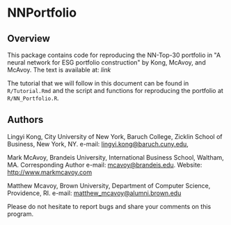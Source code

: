 # NNPortfolio

## Overview

This package contains code for reproducing the NN-Top-30 portfolio in "A neural network for ESG portfolio construction" by Kong, McAvoy, and McAvoy. The text is available at: *link* 

The tutorial that we will follow in this document can be found in `R/Tutorial.Rmd` and the script and functions for reproducing the portfolio at `R/NN_Portfolio.R`.

## Authors

Lingyi Kong, City University of New York, Baruch College, Zicklin School of Business, New York, NY.
e-mail: lingyi.kong@baruch.cuny.edu,

Mark McAvoy, Brandeis University, International Business School, Waltham, MA.
Corresponding Author
e-mail: mcavoy@brandeis.edu. 
Website: http://www.markmcavoy.com

Matthew Mcavoy, Brown University, Department of Computer Science, Providence, RI.
e-mail: matthew_mcavoy@alumni.brown.edu

Please do not hesitate to report bugs and share your comments on this program.
